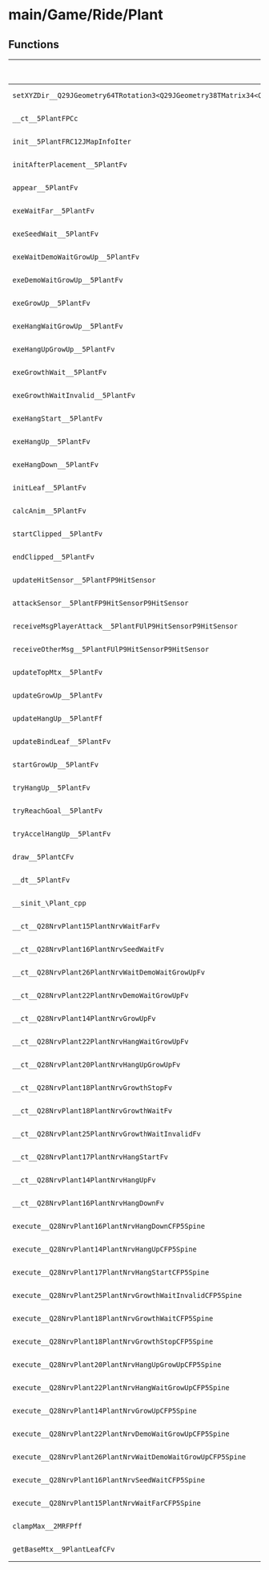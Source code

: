 # main/Game/Ride/Plant

## Functions

| Name | Address | Match % |
|------|---------|---------|
| `setXYZDir__Q29JGeometry64TRotation3<Q29JGeometry38TMatrix34<Q29JGeometry13SMatrix34C<f>>>FRCQ29JGeometry8TVec3<f>RCQ29JGeometry8TVec3<f>RCQ29JGeometry8TVec3<f>` | `0x80326030` | :x: (0.0%) |
| `__ct__5PlantFPCc` | `0x8032607C` | :x: (0.0%) |
| `init__5PlantFRC12JMapInfoIter` | `0x80326138` | :x: (0.0%) |
| `initAfterPlacement__5PlantFv` | `0x803263F0` | :x: (0.0%) |
| `appear__5PlantFv` | `0x80326400` | :x: (0.0%) |
| `exeWaitFar__5PlantFv` | `0x8032645C` | :x: (0.0%) |
| `exeSeedWait__5PlantFv` | `0x803264CC` | :x: (0.0%) |
| `exeWaitDemoWaitGrowUp__5PlantFv` | `0x80326548` | :x: (0.0%) |
| `exeDemoWaitGrowUp__5PlantFv` | `0x803265C0` | :x: (0.0%) |
| `exeGrowUp__5PlantFv` | `0x80326640` | :x: (0.0%) |
| `exeHangWaitGrowUp__5PlantFv` | `0x803266D4` | :x: (0.0%) |
| `exeHangUpGrowUp__5PlantFv` | `0x80326774` | :x: (0.0%) |
| `exeGrowthWait__5PlantFv` | `0x80326924` | :x: (0.0%) |
| `exeGrowthWaitInvalid__5PlantFv` | `0x803269BC` | :x: (0.0%) |
| `exeHangStart__5PlantFv` | `0x80326A48` | :x: (0.0%) |
| `exeHangUp__5PlantFv` | `0x80326ABC` | :x: (0.0%) |
| `exeHangDown__5PlantFv` | `0x80326B68` | :x: (0.0%) |
| `initLeaf__5PlantFv` | `0x80326D40` | :x: (0.0%) |
| `calcAnim__5PlantFv` | `0x803270B4` | :x: (0.0%) |
| `startClipped__5PlantFv` | `0x80327178` | :x: (0.0%) |
| `endClipped__5PlantFv` | `0x803271F8` | :x: (0.0%) |
| `updateHitSensor__5PlantFP9HitSensor` | `0x80327278` | :x: (0.0%) |
| `attackSensor__5PlantFP9HitSensorP9HitSensor` | `0x803272F8` | :x: (0.0%) |
| `receiveMsgPlayerAttack__5PlantFUlP9HitSensorP9HitSensor` | `0x803273AC` | :x: (0.0%) |
| `receiveOtherMsg__5PlantFUlP9HitSensorP9HitSensor` | `0x80327430` | :x: (0.0%) |
| `updateTopMtx__5PlantFv` | `0x80327780` | :x: (0.0%) |
| `updateGrowUp__5PlantFv` | `0x803277DC` | :x: (0.0%) |
| `updateHangUp__5PlantFf` | `0x80327980` | :x: (0.0%) |
| `updateBindLeaf__5PlantFv` | `0x80327A94` | :x: (0.0%) |
| `startGrowUp__5PlantFv` | `0x80327B70` | :x: (0.0%) |
| `tryHangUp__5PlantFv` | `0x80327B8C` | :x: (0.0%) |
| `tryReachGoal__5PlantFv` | `0x80327C20` | :x: (0.0%) |
| `tryAccelHangUp__5PlantFv` | `0x80327DB4` | :x: (0.0%) |
| `draw__5PlantCFv` | `0x80327E50` | :x: (0.0%) |
| `__dt__5PlantFv` | `0x80327F08` | :x: (0.0%) |
| `__sinit_\Plant_cpp` | `0x80327F64` | :x: (0.0%) |
| `__ct__Q28NrvPlant15PlantNrvWaitFarFv` | `0x80327FE8` | :x: (0.0%) |
| `__ct__Q28NrvPlant16PlantNrvSeedWaitFv` | `0x80327FF8` | :x: (0.0%) |
| `__ct__Q28NrvPlant26PlantNrvWaitDemoWaitGrowUpFv` | `0x80328008` | :x: (0.0%) |
| `__ct__Q28NrvPlant22PlantNrvDemoWaitGrowUpFv` | `0x80328018` | :x: (0.0%) |
| `__ct__Q28NrvPlant14PlantNrvGrowUpFv` | `0x80328028` | :x: (0.0%) |
| `__ct__Q28NrvPlant22PlantNrvHangWaitGrowUpFv` | `0x80328038` | :x: (0.0%) |
| `__ct__Q28NrvPlant20PlantNrvHangUpGrowUpFv` | `0x80328048` | :x: (0.0%) |
| `__ct__Q28NrvPlant18PlantNrvGrowthStopFv` | `0x80328058` | :x: (0.0%) |
| `__ct__Q28NrvPlant18PlantNrvGrowthWaitFv` | `0x80328068` | :x: (0.0%) |
| `__ct__Q28NrvPlant25PlantNrvGrowthWaitInvalidFv` | `0x80328078` | :x: (0.0%) |
| `__ct__Q28NrvPlant17PlantNrvHangStartFv` | `0x80328088` | :x: (0.0%) |
| `__ct__Q28NrvPlant14PlantNrvHangUpFv` | `0x80328098` | :x: (0.0%) |
| `__ct__Q28NrvPlant16PlantNrvHangDownFv` | `0x803280A8` | :x: (0.0%) |
| `execute__Q28NrvPlant16PlantNrvHangDownCFP5Spine` | `0x803280B8` | :x: (0.0%) |
| `execute__Q28NrvPlant14PlantNrvHangUpCFP5Spine` | `0x803280C0` | :x: (0.0%) |
| `execute__Q28NrvPlant17PlantNrvHangStartCFP5Spine` | `0x803280C8` | :x: (0.0%) |
| `execute__Q28NrvPlant25PlantNrvGrowthWaitInvalidCFP5Spine` | `0x803280D0` | :x: (0.0%) |
| `execute__Q28NrvPlant18PlantNrvGrowthWaitCFP5Spine` | `0x803280D8` | :x: (0.0%) |
| `execute__Q28NrvPlant18PlantNrvGrowthStopCFP5Spine` | `0x803280E0` | :x: (0.0%) |
| `execute__Q28NrvPlant20PlantNrvHangUpGrowUpCFP5Spine` | `0x803280E4` | :x: (0.0%) |
| `execute__Q28NrvPlant22PlantNrvHangWaitGrowUpCFP5Spine` | `0x803280EC` | :x: (0.0%) |
| `execute__Q28NrvPlant14PlantNrvGrowUpCFP5Spine` | `0x803280F4` | :x: (0.0%) |
| `execute__Q28NrvPlant22PlantNrvDemoWaitGrowUpCFP5Spine` | `0x803280FC` | :x: (0.0%) |
| `execute__Q28NrvPlant26PlantNrvWaitDemoWaitGrowUpCFP5Spine` | `0x80328104` | :x: (0.0%) |
| `execute__Q28NrvPlant16PlantNrvSeedWaitCFP5Spine` | `0x8032810C` | :x: (0.0%) |
| `execute__Q28NrvPlant15PlantNrvWaitFarCFP5Spine` | `0x80328114` | :x: (0.0%) |
| `clampMax__2MRFPff` | `0x8032811C` | :x: (0.0%) |
| `getBaseMtx__9PlantLeafCFv` | `0x8032813C` | :x: (0.0%) |